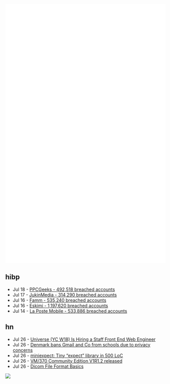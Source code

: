 ![Metrics](https://raw.githubusercontent.com/phixion/phixion/master/metrics.svg)

## hibp

<!--
for https://github.com/phixion/phixion/blob/main/.github/workflows/feeds.yml
-->
<!--START_SECTION:haveibeenpwnd-->
- Jul 18 - [PPCGeeks - 492,518 breached accounts](https://haveibeenpwned.com/PwnedWebsites#PPCGeeks)
- Jul 17 - [JukinMedia - 314,290 breached accounts](https://haveibeenpwned.com/PwnedWebsites#JukinMedia)
- Jul 16 - [Famm - 535,240 breached accounts](https://haveibeenpwned.com/PwnedWebsites#Famm)
- Jul 16 - [Eskimi - 1,197,620 breached accounts](https://haveibeenpwned.com/PwnedWebsites#Eskimi)
- Jul 14 - [La Poste Mobile - 533,886 breached accounts](https://haveibeenpwned.com/PwnedWebsites#LaPosteMobile)
<!--END_SECTION:haveibeenpwnd-->

## hn

<!--
for https://github.com/phixion/phixion/blob/main/.github/workflows/feeds.yml
-->
<!--START_SECTION:hn-->
- Jul 26 - [Universe (YC W18) Is Hiring a Staff Front End Web Engineer](https://jobs.lever.co/onuniverse/856fcda5-f043-4fcc-81b3-21b0eef6f644)
- Jul 26 - [Denmark bans Gmail and Co from schools due to privacy concerns](https://tutanota.com/blog/posts/denmark-bans-google-email-and-cloud-services-due-to-privacy-concerns/)
- Jul 26 - [miniexpect: Tiny “expect” library in 500 LoC](https://github.com/rwmjones/miniexpect)
- Jul 26 - [VM/370 Community Edition V1R1.2 released](http://www.vm370.org/VM/V1R1.2)
- Jul 26 - [Dicom File Format Basics](https://www.vladsiv.com/dicom-file-format-basics/)
<!--END_SECTION:hn-->

<!--
for https://yhype.me
-->
![](https://hit.yhype.me/github/profile?user_id=13013670)
